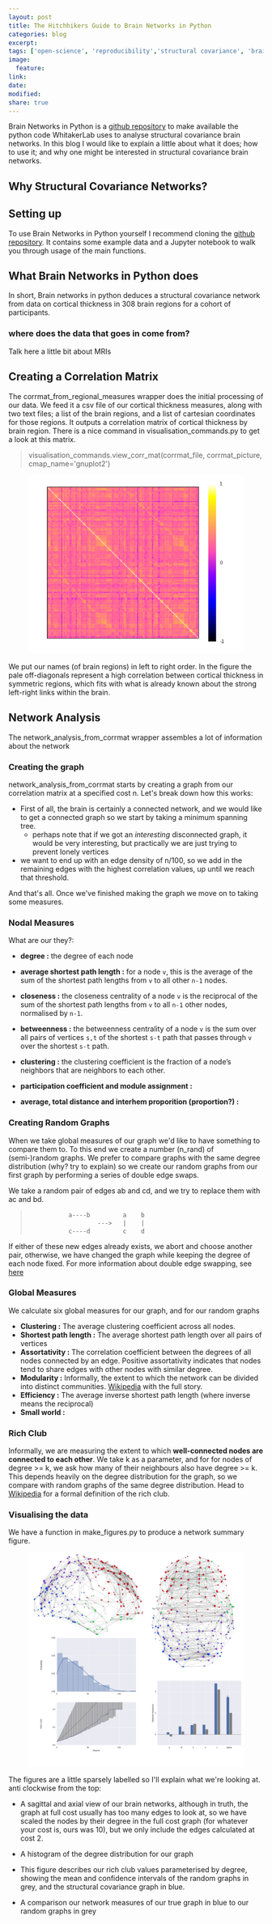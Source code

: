 ```yaml
---
layout: post
title: The Hitchhikers Guide to Brain Networks in Python
categories: blog
excerpt:
tags: ['open-science', 'reproducibility','structural covariance', 'brain networks']
image:
  feature:
link:
date:
modified:
share: true
---
```


Brain Networks in Python is a [github repository](https://github.com/WhitakerLab/BrainNetworksInPython) to make available the python code WhitakerLab uses to analyse structural covariance brain networks. In this blog I would like to explain a little about what it does; how to use it; and why one might be interested in structural covariance brain networks. 

## Why Structural Covariance Networks?


## Setting up
To use Brain Networks in Python yourself I recommend cloning the [github repository](https://github.com/WhitakerLab/BrainNetworksInPython). It contains some example data and a Jupyter notebook to walk you through usage of the main functions.


## What Brain Networks in Python does

In short, Brain networks in python deduces a structural covariance network from data on cortical thickness in 308 brain regions for a cohort of participants. 

### where does the data that goes in come from?

Talk here a little bit about MRIs


## Creating a Correlation Matrix

The corrmat_from_regional_measures wrapper does the initial processing of our data.
We feed it a csv file of our cortical thickness measures, along with two text files; a list of the brain regions, and a list of cartesian coordinates for those regions. It outputs a correlation matrix of cortical thickness by brain region. There is a nice command in visualisation_commands.py to get a look at this matrix.   


> visualisation_commands.view_corr_mat(corrmat_file, corrmat_picture, cmap_name='gnuplot2')  



<figure>
	<a>
    <img src="/images/corrmat_picture.png"
         alt="Our correlation matrix">
  </a>
</figure>



We put our names (of brain regions) in left to right order. In the figure the pale off-diagonals represent a high correlation between cortical thickness in symmetric regions, which fits with what is already known about the strong left-right links within the brain. 


## Network Analysis

The network_analysis_from_corrmat wrapper assembles a lot of information about the network 

### Creating the graph
network_analysis_from_corrmat starts by creating a graph from our correlation matrix at a specified cost n. Let's break down how this works:

* First of all, the brain is certainly a connected network, and we would like to get a connected graph so we start by taking a minimum spanning tree. 
    * perhaps note that if we got an *interesting* disconnected graph, it would be very interesting, but practically we are just trying to prevent lonely vertices
* we want to end up with an edge density of n/100, so we add in the remaining edges with the highest correlation values, up until we reach that threshold.  

And that's all. Once we've finished making the graph we move on to taking some measures.


### Nodal Measures
What are our they?:  

* __degree :__ the degree of each node

* __average shortest path length :__ for a node `v`, this is the average of the sum of the shortest path lengths from `v` to all other `n-1` nodes.
 
* __closeness :__  the closeness centrality of a node `v` is the reciprocal of the
    sum of the shortest path lengths from `v` to all `n-1` other nodes, normalised by `n-1`.
    
* __betweenness :__ the betweenness centrality of a node `v` is the sum over all pairs of vertices `s,t` of the shortest `s-t` path that passes through `v` over the shortest `s-t` path.

* __clustering :__ the clustering coefficient is the fraction of a node’s neighbors that are neighbors to each other.

* __participation coefficient and module assignment :__

* __average, total distance and interhem proporition (proportion?) :__

### Creating Random Graphs

When we take global measures of our graph we'd like to have something to compare them to. To this end we create a number (n_rand) of (semi-)random graphs. We prefer to compare graphs with the same degree distribution (why? try to explain) so we create our random graphs from our first graph by performing a series of double edge swaps. 

We take a random pair of edges ab and cd, and we try to replace them with ac and bd.

>                a----b         a    b
>                        --->   |    |
>                c----d         c    d

 If either of these new edges already exists, we abort and choose another pair, otherwise, we have changed the graph while keeping the degree of each node fixed.
For more information about double edge swapping, see [here](http://citeseerx.ist.psu.edu/viewdoc/summary?doi=10.1.1.12.9062)

### Global Measures

We calculate six global measures for our graph, and for our random graphs

* __Clustering :__ The average clustering coefficient across all nodes.
* __Shortest path length :__ The average shortest path length over all pairs of vertices 
* __Assortativity :__ The correlation coefficient between the degrees of all nodes connected by an edge. Positive assortativity indicates that nodes tend to share edges with other nodes with similar degree.
* __Modularity :__ Informally, the extent to which the network can be divided into distinct communities. [Wikipedia](https://en.wikipedia.org/wiki/Modularity_(networks)) with the full story.
* __Efficiency :__ The average inverse shortest path length (where inverse means the reciprocal)
* __Small world :__ 

### Rich Club

Informally, we are measuring the extent to which __well-connected nodes are connected to each other__. We take k as a parameter, and for for nodes of degree >= k, we ask how many of their neighbours also have degree >= k. This depends heavily on the degree distribution for the graph, so we compare with random graphs of the same degree distribution. Head to [Wikipedia](https://en.wikipedia.org/wiki/Rich-club_coefficient) for a formal definition of the rich club.

### Visualising the data

We have a function in make_figures.py to produce a network summary figure.

<figure>
	<a>
    <img src="/images/NetworkSummary.png"
         alt="Network summary figure">
  </a>
</figure>

The figures are a little sparsely labelled so I'll explain what we're looking at.  
anti clockwise from the top:

* A sagittal and axial view of our brain networks, although in truth, the graph at full cost usually has too many edges to look at, so we have scaled the nodes by their degree in the full cost graph (for whatever your cost is, ours was 10), but we only include the edges calculated at cost 2.

* A histogram of the degree distribution for our graph

* This figure describes our rich club values parameterised by degree, showing the mean and confidence intervals of the random graphs in grey, and the structural covariance graph in blue.

* A comparison our network measures of our true graph in blue to our random graphs in grey

